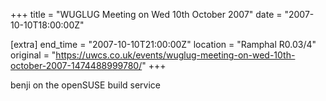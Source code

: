 +++
title = "WUGLUG Meeting on Wed 10th October 2007"
date = "2007-10-10T18:00:00Z"

[extra]
end_time = "2007-10-10T21:00:00Z"
location = "Ramphal R0.03/4"
original = "https://uwcs.co.uk/events/wuglug-meeting-on-wed-10th-october-2007-1474488999780/"
+++

benji on the openSUSE build service

